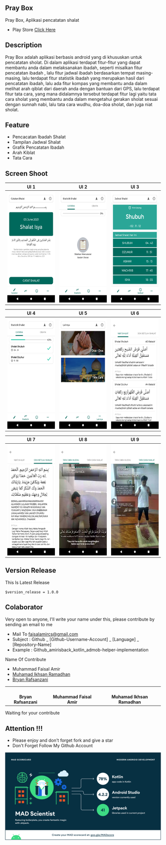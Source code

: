 ## Pray Box
Pray Box, Aplikasi pencatatan shalat
- Play Store [Click Here](https://play.google.com/store/apps/details?id=org.d3ifcool.jagosholat)

## Description
Pray Box adalah aplikasi berbasis android yang di khususkan untuk pencatatan sholat. Di dalam aplikasi terdapat fitur-fitur yang dapat membantu anda dalam melaksanakan ibadah, seperti misalkan fitur pencatatan ibadah , lalu fitur jadwal ibadah berdasarkan tempat masing-masing, lalu terdapat fitur statistik ibadah yang merupakan hasil dari pencatatan ibadah, lalu ada fitur kompas yang membantu anda dalam melihat arah qiblat dari daerah anda dengan bantuan dari GPS, lalu terdapat fitur tata cara, yang mana didalamnya tersebut terdapat fitur lagi yaitu tata cara sholat yang membantu anda dalam mengetahui gerakan sholat sesuai dengan sunnah nabi, lalu tata cara wudhu, doa-doa sholat, dan juga niat sholat.

## Feature
- Pencacatan Ibadah Shalat
- Tampilan Jadwal Shalat
- Grafik Pencatatan Ibadah
- Arah Kiblat
- Tata Cara

## Screen Shoot

| UI 1 | UI 2 | UI 3 |
|:----:|:----:|:----:|
|<img width="200px" height="360px" src="docs/image/ss_1.png"> | <img width="200px" height="360px" src="docs/image/ss_2.png"> | <img width="200px" height="360px" src="docs/image/ss_3.png"> |

| UI 4 | UI 5 | UI 6 |
|:----:|:----:|:----:|
|<img width="200px" height="360px" src="docs/image/ss_4.png"> | <img width="200px" height="360px" src="docs/image/ss_5.png"> | <img width="200px" height="360px" src="docs/image/ss_6.png"> |

| UI 7 | UI 8 | UI 9 |
|:----:|:----:|:----:|
|<img width="200px" height="360px" src="docs/image/ss_7.png"> | <img width="200px" height="360px" src="docs/image/ss_8.png"> | <img width="200px" height="360px" src="docs/image/ss_9.png"> |


## Version Release
This Is Latest Release

    $version_release = 1.0.0

## Colaborator
Very open to anyone, I'll write your name under this, please contribute by sending an email to me

- Mail To faisalamircs@gmail.com
- Subject : Github _ [Github-Username-Account] _ [Language] _ [Repository-Name]
- Example : Github_amirisback_kotlin_admob-helper-implementation

Name Of Contribute
- Muhammad Faisal Amir
- [Muhamad Ikhsan Ramadhan](https://github.com/ikhsanramadhaan)
- [Bryan Rafsanzani](https://github.com/bryanrafsanzani)

<table>
<tr>
<td align="center">
<a href="https://github.com/bryanrafsanzani"><img src="https://avatars.githubusercontent.com/u/36535733?v=4" width="100px;" alt=""/>
</td>
<td align="center">
<a href="https://github.com/amirisback"><img src="https://avatars3.githubusercontent.com/u/24654871?s=460&u=75331d873971a2b387962aade2ba544448e2822d&v=4" width="100px;" alt=""/>
</td>
<td align="center">
<a href="https://github.com/ikhsanramadhaan"><img src="https://avatars.githubusercontent.com/u/36533637?v=4" width="100px;" alt=""/><br />
</td>
</tr>
    
<tr>
<td align="center">
<b>Bryan Rafsanzani</b>
</td>
<td align="center">
<b>Muhammad Faisal Amir</b>
</td>
<td align="center">
<b>Muhamad Ikhsan Ramadhan</b>
</td>
</tr>
    
</table>

Waiting for your contribute

## Attention !!!
- Please enjoy and don't forget fork and give a star
- Don't Forget Follow My Github Account

![ScreenShoot Apps](docs/image/mad_score.png?raw=true)
